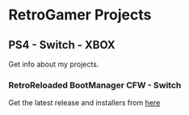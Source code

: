 # RetroGamer Projects

## PS4 - Switch - XBOX

Get info about my projects.

### RetroReloaded BootManager CFW - Switch

Get the latest release and installers from [here](https://retrogamer74.github.io/RR_RetroReloaded-RetroReloaded-Switch-RR/)
